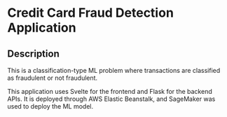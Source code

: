 <h1>Credit Card Fraud Detection Application</h1>
<h2>Description</h2>

<p>
This is a classification-type ML problem where transactions are classified as fraudulent or not fraudulent.
</p>

<p>
This application uses Svelte for the frontend and Flask for the backend APIs. It is deployed through AWS Elastic Beanstalk, and SageMaker was used to deploy the ML model. 
</p>

